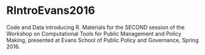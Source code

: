 # RIntroEvans2016
Code and Data introducing R.
Materials for the SECOND session of the Workshop on Computational Tools for Public Management and Policy Making, presented at Evans School of Public Policy and Governance, Spring 2016.
